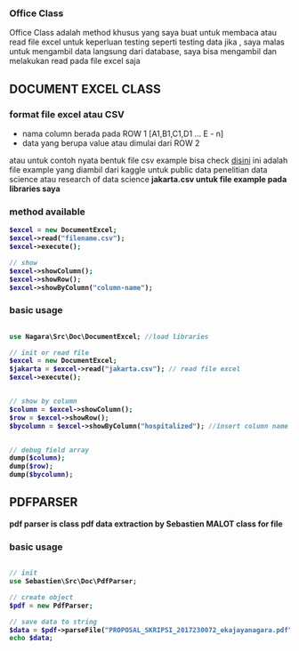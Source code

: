 ### Office Class

Office Class adalah method khusus yang saya buat untuk membaca atau read file excel untuk keperluan testing 
seperti testing data jika , saya malas untuk mengambil data langsung dari database, saya bisa mengambil dan 
melakukan read pada file excel saja

## DOCUMENT EXCEL CLASS
### format file excel atau CSV

- nama column berada pada ROW 1 [A1,B1,C1,D1 ... E - n]
- data yang berupa value atau dimulai dari ROW 2

atau untuk contoh nyata bentuk file csv example bisa check [disini]() ini adalah file example yang diambil dari kaggle untuk public data penelitian data science atau research of data science <b>jakarta.csv<b> untuk file example pada libraries saya


### method available
```php
$excel = new DocumentExcel;
$excel->read("filename.csv");
$excel->execute();

// show
$excel->showColumn();
$excel->showRow();
$excel->showByColumn("column-name");

```


### basic usage
```php

use Nagara\Src\Doc\DocumentExcel; //load libraries

// init or read file
$excel = new DocumentExcel;
$jakarta = $excel->read("jakarta.csv"); // read file excel
$excel->execute();


// show by column
$column = $excel->showColumn();
$row = $excel->showRow();
$bycolumn = $excel->showByColumn("hospitalized"); //insert column name


// debug field array
dump($column);
dump($row);
dump($bycolumn);

```

## PDFPARSER
pdf parser is class pdf data extraction by Sebastien MALOT class for file

### basic usage
```php

// init
use Sebastien\Src\Doc\PdfParser;

// create object
$pdf = new PdfParser;

// save data to string
$data = $pdf->parseFile("PROPOSAL_SKRIPSI_2017230072_ekajayanagara.pdf");
echo $data;
```